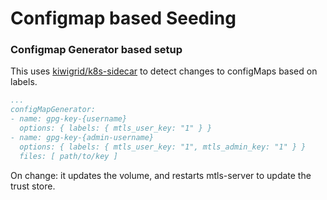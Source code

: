 # Configmap based Seeding

### Configmap Generator based setup

This uses [kiwigrid/k8s-sidecar][kiwigrid-k8s-sidecar] to detect changes to configMaps based on labels.

```yaml
...
configMapGenerator:
- name: gpg-key-{username}
  options: { labels: { mtls_user_key: "1" } }
- name: gpg-key-{admin-username}
  options: { labels: { mtls_user_key: "1", mtls_admin_key: "1" } }
  files: [ path/to/key ]
```

On change: it updates the volume, and restarts mtls-server to update the trust store.

[kiwigrid-k8s-sidecar]: https://github.com/kiwigrid/k8s-sidecar
